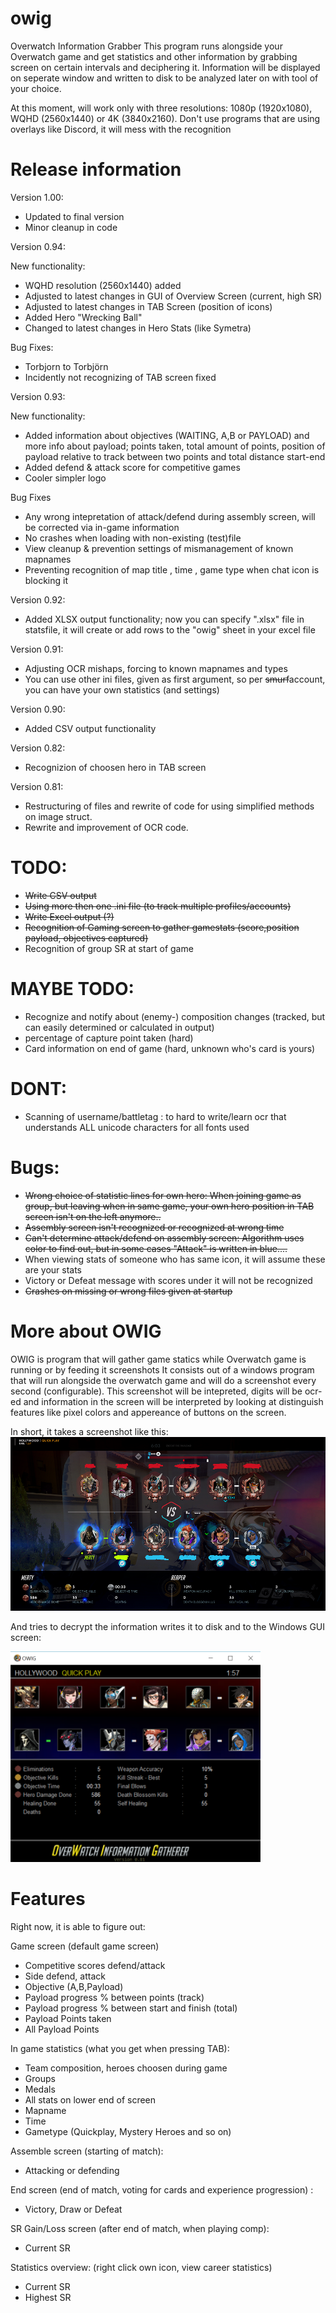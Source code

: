 # owig
Overwatch Information Grabber
This program runs alongside your Overwatch game and get statistics and other information by grabbing screen on certain intervals and deciphering it.
Information will be displayed on seperate window and written to disk to be analyzed later on with tool of your choice.

At this moment, will work only with three resolutions: 1080p (1920x1080), WQHD (2560x1440) or 4K (3840x2160). 
Don't use programs that are using overlays like Discord, it will mess with the recognition

# Release information

Version 1.00: 
- Updated to final version
- Minor cleanup in code

Version 0.94: 

New functionality:
- WQHD resolution (2560x1440) added
- Adjusted to latest changes in GUI of Overview Screen (current, high SR)
- Adjusted to latest changes in TAB Screen (position of icons)
- Added Hero "Wrecking Ball"
- Changed to latest changes in Hero Stats (like Symetra)

Bug Fixes:
- Torbjorn to Torbjörn
- Incidently not recognizing of TAB screen fixed

Version 0.93: 

New functionality:
- Added information about objectives (WAITING, A,B or PAYLOAD) and more info about payload; points taken, total amount of points, position of payload relative to track between two points and total distance start-end
- Added defend & attack score for competitive games
- Cooler simpler logo

Bug Fixes
- Any wrong intepretation of attack/defend during assembly screen, will be corrected via in-game information
- No crashes when loading with non-existing (test)file
- View cleanup & prevention settings of mismanagement of known mapnames
- Preventing recognition of map title , time , game type when chat icon is blocking it

Version 0.92: 
- Added XLSX output functionality; now you can specify ".xlsx" file in statsfile, it will create or add rows to the "owig" sheet in your excel file

Version 0.91: 
- Adjusting OCR mishaps, forcing to known mapnames and types
- You can use other ini files, given as first argument, so per ~~smurf~~account, you can have your own statistics (and settings)

Version 0.90: 
- Added CSV output functionality

Version 0.82: 
- Recognizion of choosen hero in TAB screen

Version 0.81: 
- Restructuring of files and rewrite of code for using simplified methods on image struct. 
- Rewrite and improvement of OCR code.  

# TODO:
* ~~Write CSV output~~
* ~~Using more then one .ini file (to track multiple profiles/accounts)~~
* ~~Write Excel output (?)~~
* ~~Recognition of Gaming screen to gather gamestats (score,position payload, objectives captured)~~
* Recognition of group SR at start of game

# MAYBE TODO:
* Recognize and notify about (enemy-) composition changes (tracked, but can easily determined or calculated in output)
* percentage of capture point taken (hard)
* Card information on end of game (hard, unknown who's card is yours)

# DONT:
* Scanning of username/battletag : to hard to write/learn ocr that understands ALL unicode characters for all fonts used


# Bugs:
* ~~Wrong choice of statistic lines for own hero: When joining game as group, but leaving when in same game, your own hero position in TAB screen isn't on the left anymore..~~
* ~~Assembly screen isn't recognized or recognized at wrong time~~
* ~~Can't determine attack/defend on assembly screen: Algorithm uses color to find out, but in some cases "Attack" is written in blue....~~
* When viewing stats of someone who has same icon, it will assume these are your stats
* Victory or Defeat message with scores under it will not be recognized
* ~~Crashes on missing or wrong files given at startup~~

# More about OWIG
OWIG is program that will gather game statics while Overwatch game is running or by feeding it screenshots
It consists out of a windows program that will run alongside the overwatch game and will do a screenshot every second (configurable). This screenshot will be intepreted, digits will be ocr-ed and information in the screen will be interpreted by looking at distinguish features like pixel colors and appereance of buttons on the screen. 

In short, it takes a screenshot like this:
![Example screenshot](https://raw.githubusercontent.com/mertyGit/owig/master/doc/screenshot_example.png)

And tries to decrypt the information writes it to disk and to the Windows GUI screen: 

<img src="https://raw.githubusercontent.com/mertyGit/owig/master/doc/example.png" width="400">


# Features

Right now, it is able to figure out:

Game screen (default game screen)
* Competitive scores defend/attack 
* Side defend, attack
* Objective (A,B,Payload)
* Payload progress % between points (track)
* Payload progress % between start and finish (total)
* Payload Points taken
* All Payload Points

In game statistics (what you get when pressing TAB):
* Team composition, heroes choosen during game
* Groups
* Medals
* All stats on lower end of screen
* Mapname
* Time
* Gametype (Quickplay, Mystery Heroes and so on)

Assemble screen (starting of match):
* Attacking or defending

End screen (end of match, voting for cards and experience progression) :
* Victory, Draw or Defeat

SR Gain/Loss screen (after end of match, when playing comp):
* Current SR

Statistics overview: (right click own icon, view career statistics)
* Current SR
* Highest SR

